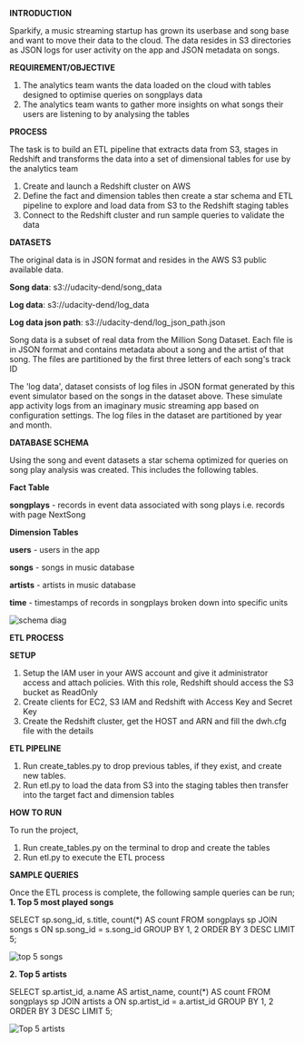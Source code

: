**INTRODUCTION**

Sparkify, a music streaming startup has grown its userbase and song base and want to move their data to the cloud. The data resides in S3 directories as JSON logs for user activity on the app and JSON metadata on songs. 

**REQUIREMENT/OBJECTIVE**

1. The analytics team wants the data loaded on the cloud with tables designed to optimise queries on songplays data
2. The analytics team wants to gather more insights on what songs their users are listening to by analysing the tables

**PROCESS**

The task is to build an ETL pipeline that extracts data from S3, stages in Redshift and transforms the data into a set of dimensional tables for use by the analytics team

1. Create and launch a Redshift cluster on AWS
2. Define the fact and dimension tables then create a star schema and ETL pipeline to explore and load data from S3 to the Redshift staging tables
3. Connect to the Redshift cluster and run sample queries to validate the data

**DATASETS**

The original data is in JSON format and resides in the AWS S3 public available data. 

**Song data**: s3://udacity-dend/song_data

**Log data**: s3://udacity-dend/log_data

**Log data json path**: s3://udacity-dend/log_json_path.json


Song data is a subset of real data from the Million Song Dataset. Each file is in JSON format and contains metadata about a song and the artist of that song. The files are partitioned by the first three letters of each song's track ID

The 'log data', dataset consists of log files in JSON format generated by this event simulator based on the songs in the dataset above. These simulate app activity logs from an imaginary music streaming app based on configuration settings. The log files in the dataset are partitioned by year and month. 

**DATABASE SCHEMA**

Using the song and event datasets a star schema optimized for queries on song play analysis was created. This includes the following tables.

**Fact Table**

**songplays** - records in event data associated with song plays i.e. records with page NextSong


**Dimension Tables**

**users** - users in the app

**songs** - songs in music database

**artists** - artists in music database

**time** - timestamps of records in songplays broken down into specific units




![schema diag](https://user-images.githubusercontent.com/116004104/207310748-829e2a9a-8748-47cb-910d-861b3c8086ed.JPG)

**ETL PROCESS**

**SETUP**

1. Setup the IAM user in your AWS account and give it administrator access and attach policies. With this role, Redshift should access the S3 bucket as ReadOnly
2. Create clients for EC2, S3 IAM and Redshift with Access Key and Secret Key
2. Create the Redshift cluster, get the HOST and ARN and fill the dwh.cfg file with the details

**ETL PIPELINE**

1. Run create_tables.py to drop previous tables, if they exist, and create new tables.
2. Run etl.py to load the data from S3 into the staging tables then transfer into the target fact and dimension tables

**HOW TO RUN**

To run the project, 
1. Run create_tables.py on the terminal to drop and create the tables 
2. Run etl.py to execute the ETL process

**SAMPLE QUERIES**

Once the ETL process is complete, the following sample queries can be run;
**1. Top 5 most played songs**

SELECT sp.song_id, s.title, count(*) AS count 
    FROM songplays sp
    JOIN songs s
      ON sp.song_id = s.song_id
GROUP BY 1, 2
ORDER BY 3 DESC
   LIMIT 5;
   
   
   ![top 5 songs](https://user-images.githubusercontent.com/116004104/207310864-1090053e-5639-4a2d-84b6-452572ea410a.JPG)

   
**2. Top 5 artists**

SELECT sp.artist_id, a.name AS artist_name, count(*) AS count
    FROM songplays sp
    JOIN artists a
      ON sp.artist_id = a.artist_id
GROUP BY 1, 2
ORDER BY 3 DESC
   LIMIT 5;
   
   ![Top 5 artists](https://user-images.githubusercontent.com/116004104/207310896-303958fc-01a7-40c8-bebc-49e252900d95.JPG)







